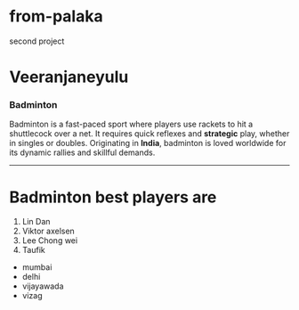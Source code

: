 # from-palaka
second project
# Veeranjaneyulu
### Badminton

Badminton is a fast-paced sport where players use rackets to hit a shuttlecock over a net. It requires quick reflexes and **strategic** play, whether in singles or doubles. Originating in **India**, badminton is loved worldwide for its dynamic rallies and skillful demands.

--------   ----- ------- ---
# Badminton best players are
1. Lin Dan
2. Viktor axelsen
3. Lee Chong wei
4. Taufik



- mumbai
- delhi
- vijayawada
- vizag